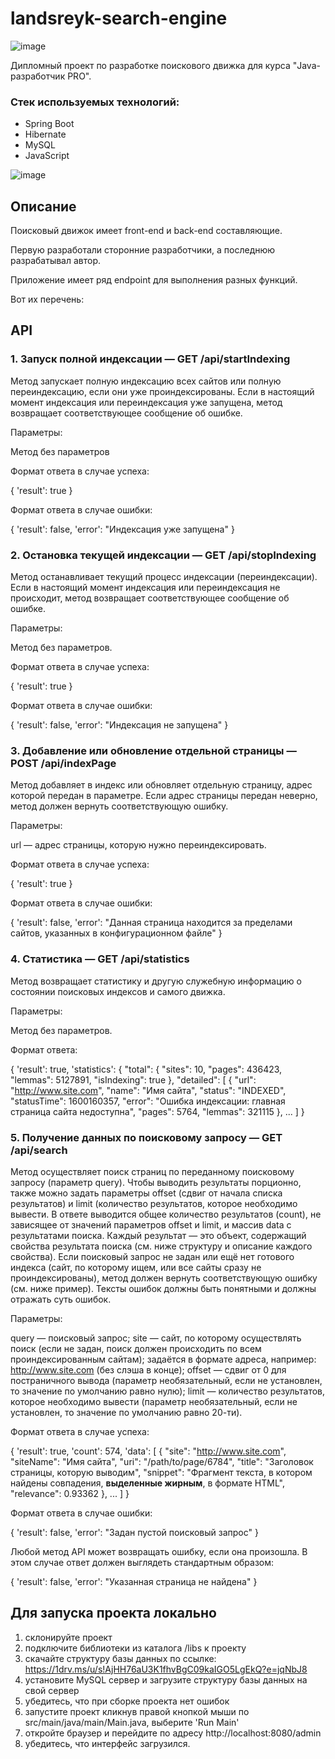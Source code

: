 # landsreyk-search-engine

![image](https://user-images.githubusercontent.com/47481139/147959736-1024d05e-fd75-4124-891f-1bdda4827635.png)


Дипломный проект по разработке поискового движка для курса "Java-разработчик PRO".

### Стек используемых технологий:
- Spring Boot
- Hibernate
- MySQL
- JavaScript

![image](https://user-images.githubusercontent.com/47481139/147959702-d33951fb-5697-4ace-bb3b-a0e97be62851.png)


## Описание
Поисковый движок имеет front-end и back-end составляющие.

Первую разработали сторонние разработчики, а последнюю разрабатывал автор.

Приложение имеет ряд endpoint для выполнения разных функций.

Вот их перечень: 

## API

### 1. Запуск полной индексации — GET /api/startIndexing

Метод запускает полную индексацию всех сайтов или полную переиндексацию, если они уже проиндексированы.
Если в настоящий момент индексация или переиндексация уже запущена, метод возвращает соответствующее сообщение об ошибке. 

Параметры:

Метод без параметров

Формат ответа в случае успеха:

{
	'result': true
}

Формат ответа в случае ошибки:

{
	'result': false,
	'error': "Индексация уже запущена"
}

### 2. Остановка текущей индексации — GET /api/stopIndexing

Метод останавливает текущий процесс индексации (переиндексации). Если в настоящий момент индексация или переиндексация не происходит, метод возвращает соответствующее сообщение об ошибке. 

Параметры:

Метод без параметров.

Формат ответа в случае успеха:

{
	'result': true
}

Формат ответа в случае ошибки:

{
	'result': false,
	'error': "Индексация не запущена"
}


### 3. Добавление или обновление отдельной страницы — POST /api/indexPage

Метод добавляет в индекс или обновляет отдельную страницу, адрес которой передан в параметре.
Если адрес страницы передан неверно, метод должен вернуть соответствующую ошибку.

Параметры:

url — адрес страницы, которую нужно переиндексировать.

Формат ответа в случае успеха:

{
	'result': true
}

Формат ответа в случае ошибки:

{
	'result': false,
	'error': "Данная страница находится за пределами сайтов, 
указанных в конфигурационном файле"
}

### 4. Статистика — GET /api/statistics

Метод возвращает статистику и другую служебную информацию о состоянии поисковых индексов и самого движка.

Параметры:

Метод без параметров.

Формат ответа:

{
	'result': true,
	'statistics': {
		"total": {
			"sites": 10,
			"pages": 436423,
			"lemmas": 5127891,
			"isIndexing": true
},
"detailed": [
	{
		"url": "http://www.site.com",
		"name": "Имя сайта",
		"status": "INDEXED",
		"statusTime": 1600160357,
		"error": "Ошибка индексации: главная 
страница сайта недоступна",
		"pages": 5764,
		"lemmas": 321115
},
...
]
}

### 5. Получение данных по поисковому запросу — GET /api/search

Метод осуществляет поиск страниц по переданному поисковому запросу (параметр query).
Чтобы выводить результаты порционно, также можно задать параметры offset (сдвиг от начала списка результатов) и limit (количество результатов, которое необходимо вывести.
В ответе выводится общее количество результатов (count), не зависящее от значений параметров offset и limit, и массив data с результатами поиска. Каждый результат — это объект, содержащий свойства результата поиска (см. ниже структуру и описание каждого свойства).
Если поисковый запрос не задан или ещё нет готового индекса (сайт, по которому ищем, или все сайты сразу не проиндексированы), метод должен вернуть соответствующую ошибку (см. ниже пример). Тексты ошибок должны быть понятными и должны отражать суть ошибок.

Параметры:

query — поисковый запрос;
site — сайт, по которому осуществлять поиск (если не задан, поиск должен происходить по всем проиндексированным сайтам); задаётся в формате адреса, например: http://www.site.com (без слэша в конце);
offset — сдвиг от 0 для постраничного вывода (параметр необязательный, если не установлен, то значение по умолчанию равно нулю);
limit — количество результатов, которое необходимо вывести (параметр необязательный, если не установлен, то значение по умолчанию равно 20-ти).

Формат ответа в случае успеха:

{
	'result': true,
	'count': 574,
	'data': [
		{
			"site": "http://www.site.com",
			"siteName": "Имя сайта",
"uri": "/path/to/page/6784",
			"title": "Заголовок страницы,
которую выводим",
			"snippet": "Фрагмент текста,
 в котором найдены 
 совпадения, <b>выделенные 
 жирным</b>, в формате HTML",
			"relevance": 0.93362
},
...
]
}

Формат ответа в случае ошибки:

{
	'result': false,
	'error': "Задан пустой поисковый запрос"
}


Любой метод API может возвращать ошибку, если она произошла. В этом случае ответ должен выглядеть стандартным образом:

{
	'result': false,
	'error': "Указанная страница не найдена"
}

## Для запуска проекта локально

1. склонируйте проект
2. подключите библиотеки из каталога /libs к проекту
3. скачайте структуру базы данных по ссылке: https://1drv.ms/u/s!AjHH76aU3K1fhvBgC09kaIGO5LgEkQ?e=jqNbJ8
4. установите MySQL сервер и загрузите структуру базы данных на свой сервер
5. убедитесь, что при сборке проекта нет ошибок
6. запустите проект кликнув правой кнопкой мыши по src/main/java/main/Main.java, выберите 'Run Main'
7. откройте браузер и перейдите по адресу http://localhost:8080/admin
8. убедитесь, что интерфейс загрузился.
